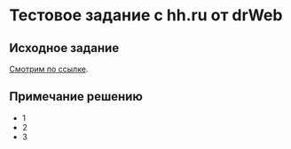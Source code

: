 # Тестовое задание с hh.ru от drWeb

## Исходное задание

[Смотрим по ссылке](task.md).

## Примечание решению

* 1
* 2
* 3
